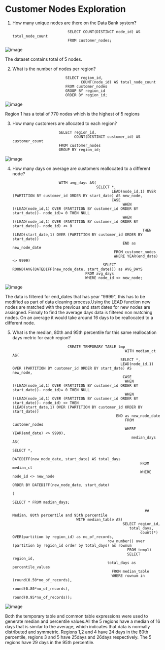 # Customer Nodes Exploration

1. How many unique nodes are there on the Data Bank system?

                                SELECT COUNT(DISTINCT node_id) AS total_node_count
                                FROM customer_nodes;
                                
![image](https://user-images.githubusercontent.com/104596844/172862404-da03aa08-8048-4df9-9d7a-dc070eb792d8.png)

The dataset contains total of 5 nodes.

2. What is the number of nodes per region?

                               SELECT region_id,
                                      COUNT(node_id) AS total_node_count
                               FROM customer_nodes
                               GROUP BY region_id
                               ORDER BY region_id;
                               
![image](https://user-images.githubusercontent.com/104596844/172863039-f939edb9-1353-4316-a5c3-3aed2130c034.png)

Region 1 has a total of 770 nodes which is the highest of 5 regions

3. How many customers are allocated to each region?
 
                            SELECT region_id,
                                   COUNT(DISTINCT customer_id) AS customer_count
                            FROM customer_nodes
                            GROUP BY region_id;
                            
 ![image](https://user-images.githubusercontent.com/104596844/172863772-31faf76e-e060-41ea-99cc-2bdb82ad9c68.png)

4.  How many days on average are customers reallocated to a different node?

                             WITH avg_days AS(
                                              SELECT *, 
                                                     LEAD(node_id,1) OVER (PARTITION BY customer_id ORDER BY start_date) AS new_node,
                                                     CASE 
                                                          WHEN ((LEAD(node_id,1) OVER (PARTITION BY customer_id ORDER BY start_date))- node_id)= 0 THEN NULL
                                                          WHEN ((LEAD(node_id,1) OVER (PARTITION BY customer_id ORDER BY start_date))- node_id) <> 0
                                                                   THEN (LEAD(start_date,1) OVER (PARTITION BY customer_id ORDER BY start_date))
                                                          END as new_node_date
				                                      FROM customer_nodes
				                                      WHERE YEAR(end_date) <> 9999)
				                                 SELECT ROUND(AVG(DATEDIFF(new_node_date, start_date))) as AVG_DAYS
                                         FROM avg_days 
                                         WHERE node_id <> new_node;
                                         
![image](https://user-images.githubusercontent.com/104596844/172864828-e9e94ac7-2995-4a4f-9ba6-c6ac7d5842ae.png)

The data is filtered for end_dates that has year "9999", this has to be modified as part of data cleaning process.Using the LEAD function new nodes are matched with the 
previous and start dates for new nodes are assisgned. Finnaly to find the average days data is filtered non matching nodes. On an average it would take around 16 days to be reallocated to a different node.

5. What is the median, 80th and 95th percentile for this same reallocation days metric for each region?

                                CREATE TEMPORARY TABLE tmp 
                                                          WITH median_ct AS(
					                                    SELECT *, 
							                            LEAD(node_id,1) OVER (PARTITION BY customer_id ORDER BY start_date) AS                                                                                              new_node,
							                             CASE 
								                          WHEN ((LEAD(node_id,1) OVER (PARTITION BY customer_id ORDER BY                                                                                                                                   start_date))- node_id)= 0 THEN NULL
								                          WHEN ((LEAD(node_id,1) OVER (PARTITION BY customer_id ORDER BY                                                                                                                                   start_date))- node_id) <> THEN                                                                                                            (LEAD(start_date,1) OVER (PARTITION BY customer_id ORDER BY start_date))
								                      END as new_node_date
					                                      FROM customer_nodes
					                                      WHERE YEAR(end_date) <> 9999),
                                                             median_days AS(
                                                                            SELECT *,
                                                                                    DATEDIFF(new_node_date, start_date) AS total_days
			                                                     FROM median_ct
			                                                     WHERE node_id <> new_node
                                                                             ORDER BY DATEDIFF(new_node_date, start_date)
                                                                             )
                                                                             SELECT * FROM median_days;
                                                                   
                                                                   ## Median, 80th percentile and 95th percentile
                                    WITH median_table AS(
                                                         SELECT region_id, 
	                                                        total_days, 
                                                                 count(*) OVER(partition by region_id) as no_of_records,
				                                  row_number() over (partition by region_id order by total_days) as rownum
                                                           FROM temp1)
                                                           SELECT region_id,
				                                  total_days as percentile_values
		                                            FROM median_table
		                                            WHERE rownum in (round(0.50*no_of_records), 
						                             round(0.80*no_of_records), 
						                             round(0.95*no_of_records));
                                                                    
 ![image](https://user-images.githubusercontent.com/104596844/172893044-078569a1-29f3-4f98-a78d-47813696b3f4.png)
 
 Both the temporary table and common table expressions were used to generate median and percentile values.All the 5 regions have a median of 16 days that is similar to the average, which indicates that data is normally distributed and symmetric. Regions 1,2 and 4 have 24 days in the 80th percentile, regions 3 and 5 have 25days and 26days respectively. The 5 regions have 29 days in the 95th percentile.


                                                                                                                                   
